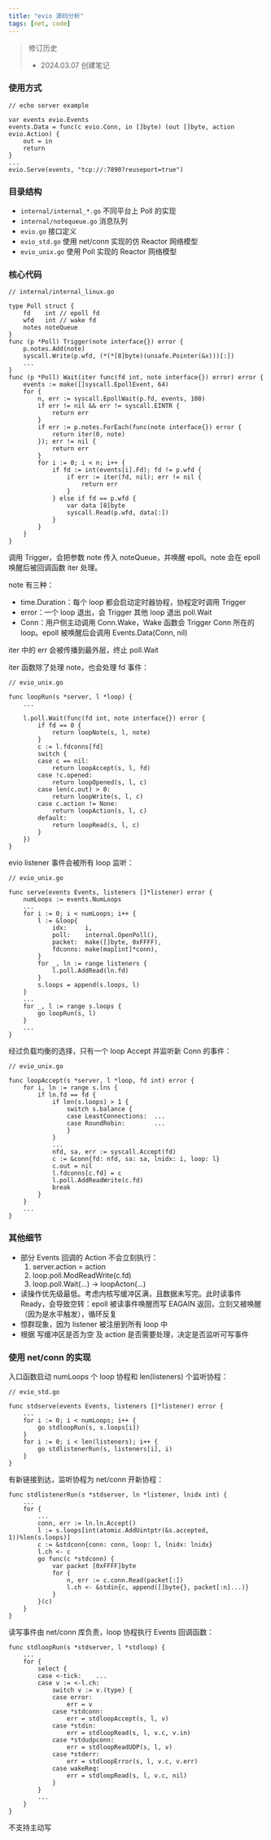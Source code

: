 ```yaml
---
title: "evio 源码分析"
tags: [net, code]
---
```


<!--more-->

> 修订历史
> - 2024.03.07 创建笔记

### 使用方式
```
// echo server example

var events evio.Events
events.Data = func(c evio.Conn, in []byte) (out []byte, action evio.Action) {
	out = in
	return
}
... 
evio.Serve(events, "tcp://:7890?reuseport=true")
```


### 目录结构
- `internal/internal_*.go` 不同平台上 Poll 的实现
- `internal/notequeue.go` 消息队列
- `evio.go` 接口定义
- `evio_std.go` 使用 net/conn 实现的仿 Reactor 网络模型
- `evio_unix.go` 使用 Poll 实现的 Reactor 网络模型

### 核心代码

```
// internal/internal_linux.go

type Poll struct {
	fd    int // epoll fd
	wfd   int // wake fd
	notes noteQueue
}
func (p *Poll) Trigger(note interface{}) error {
	p.notes.Add(note)
	syscall.Write(p.wfd, (*(*[8]byte)(unsafe.Pointer(&x)))[:])
	...
}
func (p *Poll) Wait(iter func(fd int, note interface{}) error) error {
	events := make([]syscall.EpollEvent, 64)
	for {
		n, err := syscall.EpollWait(p.fd, events, 100)
		if err != nil && err != syscall.EINTR {
			return err
		}
		if err := p.notes.ForEach(func(note interface{}) error {
			return iter(0, note)
		}); err != nil {
			return err
		}
		for i := 0; i < n; i++ {
			if fd := int(events[i].Fd); fd != p.wfd {
				if err := iter(fd, nil); err != nil {
					return err
				}
			} else if fd == p.wfd {
				var data [8]byte
				syscall.Read(p.wfd, data[:])
			}
		}
	}
}
```

调用 Trigger，会把参数 note 传入 noteQueue，并唤醒 epoll。note 会在 epoll 唤醒后被回调函数 iter 处理。

note 有三种：
- time.Duration：每个 loop 都会启动定时器协程，协程定时调用 Trigger
- error：一个 loop 退出，会 Trigger 其他 loop 退出 poll.Wait
- Conn：用户侧主动调用 Conn.Wake，Wake 函数会 Trigger Conn 所在的 loop。epoll 被唤醒后会调用 Events.Data(Conn, nil)

iter 中的 err 会被传播到最外层，终止 poll.Wait

iter 函数除了处理 note，也会处理 fd 事件：

```
// evio_unix.go

func loopRun(s *server, l *loop) {
    ... 

	l.poll.Wait(func(fd int, note interface{}) error {
		if fd == 0 {
			return loopNote(s, l, note)
		}
		c := l.fdconns[fd]
		switch {
		case c == nil:
			return loopAccept(s, l, fd)
		case !c.opened:
			return loopOpened(s, l, c)
		case len(c.out) > 0:
			return loopWrite(s, l, c)
		case c.action != None:
			return loopAction(s, l, c)
		default:
			return loopRead(s, l, c)
		}
	})
}
```

evio listener 事件会被所有 loop 监听：
```
// evio_unix.go

func serve(events Events, listeners []*listener) error {
	numLoops := events.NumLoops
    ...
	for i := 0; i < numLoops; i++ {
		l := &loop{
			idx:     i,
			poll:    internal.OpenPoll(),
			packet:  make([]byte, 0xFFFF),
			fdconns: make(map[int]*conn),
		}
		for _, ln := range listeners {
			l.poll.AddRead(ln.fd)
		}
		s.loops = append(s.loops, l)
	}
    ...
	for _, l := range s.loops {
		go loopRun(s, l)
	}
	...
}
```
经过负载均衡的选择，只有一个 loop Accept 并监听新 Conn 的事件：
```
// evio_unix.go

func loopAccept(s *server, l *loop, fd int) error {
	for i, ln := range s.lns {
		if ln.fd == fd {
			if len(s.loops) > 1 {
				switch s.balance {
				case LeastConnections:  ...
				case RoundRobin:        ...
				}
			}
            ...
			nfd, sa, err := syscall.Accept(fd)
			c := &conn{fd: nfd, sa: sa, lnidx: i, loop: l}
			c.out = nil
			l.fdconns[c.fd] = c
			l.poll.AddReadWrite(c.fd)
			break
		}
	}
    ...
}
```

### 其他细节
- 部分 Events 回调的 Action 不会立刻执行：
    1. server.action = action
    2. loop.poll.ModReadWrite(c.fd)
    3. loop.poll.Wait(...) -> loopActon(...)
- 读操作优先级最低。考虑内核写缓冲区满，且数据未写完。此时读事件 Ready，会导致空转：epoll 被读事件唤醒而写 EAGAIN 返回，立刻又被唤醒（因为是水平触发），循环反复
- 惊群现象，因为 listener 被注册到所有 loop 中
- 根据 写缓冲区是否为空 及 action 是否需要处理，决定是否监听可写事件

### 使用 net/conn 的实现
入口函数启动 numLoops 个 loop 协程和 len(listeners) 个监听协程：
```
// evio_std.go

func stdserve(events Events, listeners []*listener) error {
	...
	for i := 0; i < numLoops; i++ {
		go stdloopRun(s, s.loops[i])
	}
	for i := 0; i < len(listeners); i++ {
		go stdlistenerRun(s, listeners[i], i)
	}
}
```
有新链接到达，监听协程为 net/conn 开新协程：
```
func stdlistenerRun(s *stdserver, ln *listener, lnidx int) {
	...
	for {
		...
		conn, err := ln.ln.Accept()
		l := s.loops[int(atomic.AddUintptr(&s.accepted, 1))%len(s.loops)]
		c := &stdconn{conn: conn, loop: l, lnidx: lnidx}
		l.ch <- c
		go func(c *stdconn) {
			var packet [0xFFFF]byte
			for {
				n, err := c.conn.Read(packet[:])
				l.ch <- &stdin{c, append([]byte{}, packet[:n]...)}
			}
		}(c)
	}
}
```
读写事件由 net/conn 库负责，loop 协程执行 Events 回调函数：
```
func stdloopRun(s *stdserver, l *stdloop) {
	...
	for {
		select {
		case <-tick:	...
		case v := <-l.ch:
			switch v := v.(type) {
			case error:
				err = v
			case *stdconn:
				err = stdloopAccept(s, l, v)
			case *stdin:
				err = stdloopRead(s, l, v.c, v.in)
			case *stdudpconn:
				err = stdloopReadUDP(s, l, v)
			case *stderr:
				err = stdloopError(s, l, v.c, v.err)
			case wakeReq:
				err = stdloopRead(s, l, v.c, nil)
			}
		}
		...
	}
}
```
不支持主动写